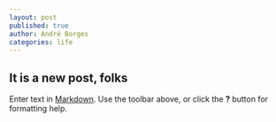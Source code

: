 ```yaml
---
layout: post
published: true
author: André Borges
categories: life
---
```


## It is a new post, folks

Enter text in [Markdown](http://daringfireball.net/projects/markdown/). Use the toolbar above, or click the **?** button for formatting help.